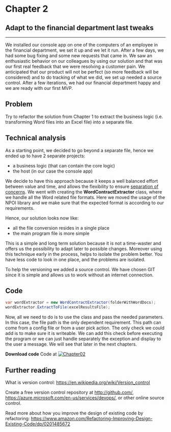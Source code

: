 

# Chapter 2
## Adapt to the financial department last tweaks

----
We installed our console app on one of the computers of an employee in the financial department, we set it up and we let it run. After a few days, we had some bug fixing and some new requests that came in. We saw an enthusiastic behavior on our colleagues by using our solution and that was our first real feedback that we were resolving a customer pain. We anticipated that our product will not be perfect (so more feedback will be considered) and to do tracking of what we did, we set up needed a source control. After a few iterations, we had our financial department happy and we are ready with our first MVP.

## Problem 
Try to refactor the solution from Chapter 1 to extract the business logic (i.e. transforming Word files into an Excel file) into a separate file.

## Technical analysis
As a starting point, we decided to go beyond a separate file, hence we ended up to have 2 separate projects:
- a business logic (that can contain the core logic)
- the host (in our case the console app)

We decide to have this approach because it keeps a well balanced effort between value and time, and allows the flexibility to ensure [separation of concerns](https://en.wikipedia.org/wiki/Separation_of_concerns).
We went with creating the **WordContractExtractor** class, where we handle all the Word related file formats. Here we moved the usage of the NPOI library and we make sure that the expected format is according to our requirements.

Hence, our solution looks now like:
- all the file conversion resides in a single place
- the main program file is more simple

This is a simple and long term solution because it is not a time-waster and offers us the possibility to adapt later to possible changes. Moreover using this technique early in the process, helps to isolate the problem better. You have less code to look in one place, and the problems are isolated. 

To help the versioning we added a source control. We have chosen GIT since it is simple and allows us to work without an internet connection.


## Code
```csharp
var wordExtractor = new WordContractExtractor(folderWithWordDocs);
wordExtractor.ExtractToFile(excelResultsFile);
```
Now, all we need to do is to use the class and pass the needed parameters. In this case, the file path is the only dependent requirement. This path can come from a config file or from a user pick action. The only check we could add is to make sure it is writeable. We can add this check before executing the program or we can just handle separately the exception and display to the user a message. We will see that later in the next chapters.

**Download code**
Code at [![Chapter02](https://ignatandrei.github.io/console_to_saas/Chapter02.svg)](https://ignatandrei.github.io/console_to_saas/sources/Chapter02.zip)


## Further reading

What is version control: https://en.wikipedia.org/wiki/Version_control

Create a free version control repository at http://github.com/, https://azure.microsoft.com/en-us/services/devops/, or other online source control.

Read more about how you improve the design of existing code by refactoring: https://www.amazon.com/Refactoring-Improving-Design-Existing-Code/dp/0201485672


